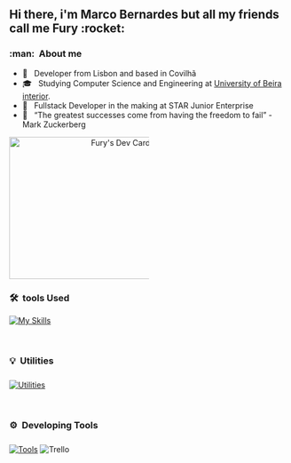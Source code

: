 
<h2> Hi there, i'm Marco Bernardes but all my friends call me Fury :rocket: </h2>

<h3> :man: &nbsp;About me </h3>

- 🤔 &nbsp; Developer from Lisbon and based in Covilhã
- 🎓 &nbsp; Studying Computer Science and Engineering at <a href="https://www.ubi.pt">University of Beira interior</a>.
- 💼 &nbsp; Fullstack Developer in the making at STAR Junior Enterprise
- 🌱 &nbsp; “The greatest successes come from having the freedom to fail” - Mark Zuckerberg


<div align="right" style="width: 50%">
    <a href="https://app.daily.dev/Fury2K">
        <img
            width="256" 
            alt="Fury's Dev Card"
            src="https://api.daily.dev/devcards/7abab5c4eaf2448da2df1ff07f50b5e4.png?r=ugd" 
        />
    </a>
</div>
<div align="left" style="width: 50%">
<h3> 🛠️ &nbsp;tools Used </h3>

[![My Skills](https://skillicons.dev/icons?i=py,java,mysql,kotlin,django,flask,spring,react,nodejs,express,html,css,js,jquery,firebase,c,wordpress,regex&perline=6)](https://skillicons.dev)

<br/>

<h3 style="margin-bottom: 25px"> 💡 &nbsp;Utilities </h3>

[![Utilities](https://skillicons.dev/icons?i=gcp,aws,arduino,raspberrypi,docker,postman)](https://skillicons.dev)

<br/>

<h3 style="margin-bottom: 25px"> ⚙️ &nbsp;Developing Tools </h3>

[![Tools](https://skillicons.dev/icons?i=vscode,idea,git,figma)](https://skillicons.dev)
![Trello](https://img.shields.io/badge/Trello-%23026AA7.svg?style=for-the-badge&logo=Trello&logoColor=white)
</div>
